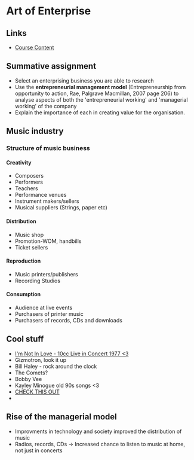 # Art of Enterprise
## Links
* [Course Content](https://online.manchester.ac.uk/webapps/blackboard/content/listContent.jsp?course_id=_46058_1&content_id=_5151202_1&mode=reset)
## Summative assignment

* Select an enterprising business you are able to research
* Use the **entrepreneurial management model** (Entrepreneurship from opportunity to action, Rae, Palgrave Macmillan, 2007 page 206) to analyse aspects of both the 'entrepreneurial working' and 'managerial working' of the company
* Explain the importance of each in creating value for the organisation.

## Music industry

### Structure of music business

#### Creativity
* Composers
* Performers 
* Teachers
* Performance venues
* Instrument makers/sellers
* Musical suppliers (Strings, paper etc)

#### Distribution
* Music shop
* Promotion-WOM, handbills
* Ticket sellers

#### Reproduction
* Music printers/publishers
* Recording Studios

#### Consumption
* Audience at live events
* Purchasers of printer music
* Purchasers of records, CDs and downloads

## Cool stuff

* [I'm Not In Love - 10cc Live in Concert 1977
<3](https://www.youtube.com/watch?v=1MrI3tz2xkM)
* Gizmotron, look it up
* Bill Haley - rock around the clock
* The Comets?
* Bobby Vee
* Kayley Minogue old 90s songs <3 
* [CHECK THIS OUT](insideabbeyroad.withgoogle.com)
* 

## Rise of the managerial model

* Improvments in technology and society improved the distribution of music
* Radios, records, CDs -> Increased chance to listen to music at home, not just in concerts
